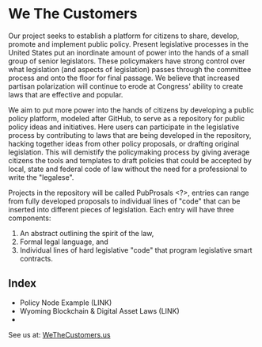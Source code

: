 # We The Customers

Our project seeks to establish a platform for citizens to share, develop, promote and implement public policy. Present legislative processes in the United States put an inordinate amount of power into the hands of a small group of senior legislators. These policymakers have strong control over what legislation (and aspects of legislation) passes through the committee process and onto the floor for final passage. We believe that increased partisan polarization will continue to erode at Congress' ability to create laws that are effective and popular. 

We aim to put more power into the hands of citizens by developing a public policy platform, modeled after GitHub, to serve as a repository for public policy ideas and initiatives. Here users can 
participate in the legislative process by contributing to laws that are being developed in the repository, hacking together ideas from other policy proposals, or drafting original legislation. This will demistify the policymaking process by giving average citizens the tools and templates to draft policies that could be accepted by local, state and federal code of law without the need for a professional to write the "legalese". 

Projects in the repository will be called PubProsals <?>, entries can range from fully developed proposals to individual lines of "code" that can be inserted into different pieces of legislation. Each entry will have three components: 
  1. An abstract outlining the spirit of the law, 
  2. Formal legal language, and 
  3. Individual lines of hard legislative "code" that program legislative smart contracts. 

## Index
* Policy Node Example (LINK)
* Wyoming Blockchain & Digital Asset Laws (LINK)
* 

See us at: [WeTheCustomers.us](http://WeTheCustomers.us)
